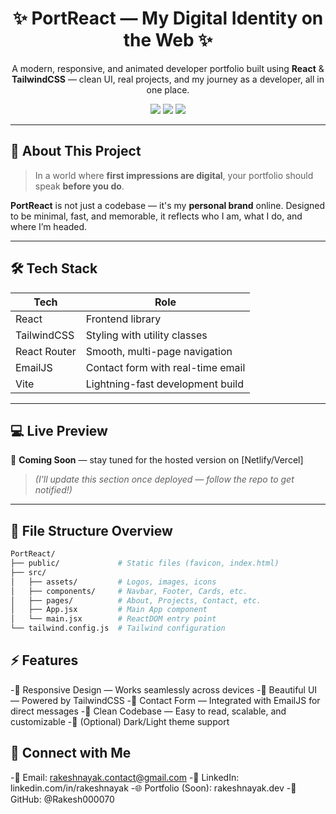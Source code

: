 <h1 align="center">✨ PortReact — My Digital Identity on the Web ✨</h1>

<p align="center">
  A modern, responsive, and animated developer portfolio built using <strong>React</strong> & <strong>TailwindCSS</strong> — clean UI, real projects, and my journey as a developer, all in one place.
</p>

<p align="center">
  <a href="https://github.com/Rakesh000070/PortReact/stargazers"><img src="https://img.shields.io/github/stars/Rakesh000070/PortReact" /></a>
  <a href="https://github.com/Rakesh000070/PortReact/network"><img src="https://img.shields.io/github/forks/Rakesh000070/PortReact" /></a>
  <a href="https://github.com/Rakesh000070/PortReact/blob/main/LICENSE"><img src="https://img.shields.io/github/license/Rakesh000070/PortReact" /></a>
</p>

---

## 📌 About This Project

> In a world where **first impressions are digital**, your portfolio should speak **before you do**.

**PortReact** is not just a codebase — it's my **personal brand** online. Designed to be minimal, fast, and memorable, it reflects who I am, what I do, and where I’m headed.

---

## 🛠️ Tech Stack

| Tech         | Role                            |
|--------------|----------------------------------|
| React        | Frontend library                 |
| TailwindCSS  | Styling with utility classes     |
| React Router | Smooth, multi-page navigation   |
| EmailJS      | Contact form with real-time email |
| Vite         | Lightning-fast development build |

---

## 💻 Live Preview

🚀 **Coming Soon** — stay tuned for the hosted version on [Netlify/Vercel]  
> *(I'll update this section once deployed — follow the repo to get notified!)*

---

## 📂 File Structure Overview

```bash
PortReact/
├── public/             # Static files (favicon, index.html)
├── src/
│   ├── assets/         # Logos, images, icons
│   ├── components/     # Navbar, Footer, Cards, etc.
│   ├── pages/          # About, Projects, Contact, etc.
│   ├── App.jsx         # Main App component
│   └── main.jsx        # ReactDOM entry point
└── tailwind.config.js  # Tailwind configuration

```

## ⚡ Features
-📱 Responsive Design — Works seamlessly across devices
-🎨 Beautiful UI — Powered by TailwindCSS
-💬 Contact Form — Integrated with EmailJS for direct messages
-🧠 Clean Codebase — Easy to read, scalable, and customizable
-🌙 (Optional) Dark/Light theme support

## 🤝 Connect with Me
-📧 Email: rakeshnayak.contact@gmail.com
-💼 LinkedIn: linkedin.com/in/rakeshnayak
-🌐 Portfolio (Soon): rakeshnayak.dev
-🐙 GitHub: @Rakesh000070
